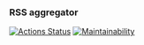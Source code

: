 ### RSS aggregator
[![Actions Status](https://github.com/karasino/frontend-project-lvl3/workflows/hexlet-check/badge.svg)](https://github.com/karasino/frontend-project-lvl3/actions)
[![Maintainability](https://api.codeclimate.com/v1/badges/c8110495981f43fa40de/maintainability)](https://codeclimate.com/github/karasino/frontend-project-lvl3/maintainability)
